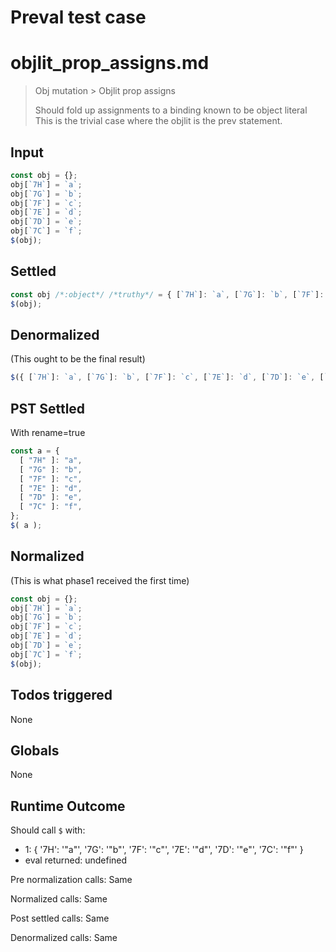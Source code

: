 # Preval test case

# objlit_prop_assigns.md

> Obj mutation > Objlit prop assigns
>
> Should fold up assignments to a binding known to be object literal
> This is the trivial case where the objlit is the prev statement.

## Input

`````js filename=intro
const obj = {};
obj[`7H`] = `a`;
obj[`7G`] = `b`;
obj[`7F`] = `c`;
obj[`7E`] = `d`;
obj[`7D`] = `e`;
obj[`7C`] = `f`;
$(obj);
`````


## Settled


`````js filename=intro
const obj /*:object*/ /*truthy*/ = { [`7H`]: `a`, [`7G`]: `b`, [`7F`]: `c`, [`7E`]: `d`, [`7D`]: `e`, [`7C`]: `f` };
$(obj);
`````


## Denormalized
(This ought to be the final result)

`````js filename=intro
$({ [`7H`]: `a`, [`7G`]: `b`, [`7F`]: `c`, [`7E`]: `d`, [`7D`]: `e`, [`7C`]: `f` });
`````


## PST Settled
With rename=true

`````js filename=intro
const a = {
  [ "7H" ]: "a",
  [ "7G" ]: "b",
  [ "7F" ]: "c",
  [ "7E" ]: "d",
  [ "7D" ]: "e",
  [ "7C" ]: "f",
};
$( a );
`````


## Normalized
(This is what phase1 received the first time)

`````js filename=intro
const obj = {};
obj[`7H`] = `a`;
obj[`7G`] = `b`;
obj[`7F`] = `c`;
obj[`7E`] = `d`;
obj[`7D`] = `e`;
obj[`7C`] = `f`;
$(obj);
`````


## Todos triggered


None


## Globals


None


## Runtime Outcome


Should call `$` with:
 - 1: { '7H': '"a"', '7G': '"b"', '7F': '"c"', '7E': '"d"', '7D': '"e"', '7C': '"f"' }
 - eval returned: undefined

Pre normalization calls: Same

Normalized calls: Same

Post settled calls: Same

Denormalized calls: Same

